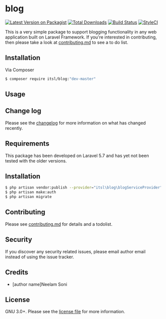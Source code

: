 # blog

[![Latest Version on Packagist][ico-version]][link-packagist]
[![Total Downloads][ico-downloads]][link-downloads]
[![Build Status][ico-travis]][link-travis]
[![StyleCI][ico-styleci]][link-styleci]

This is a very simple package to support blogging functionality in any web application built on Laravel Framework. If you're interested in contributing, then please take a look at [contributing.md](contributing.md) to see a to do list.

## Installation

Via Composer

``` bash
$ composer require itsl/blog:"dev-master"
```

## Usage

## Change log

Please see the [changelog](changelog.md) for more information on what has changed recently.

## Requirements

This package has been developed on Laravel 5.7 and has yet not been tested with the older versions.

## Installation

``` bash
$ php artisan vendor:publish --provider="itsl\blog\blogServiceProvider"
$ php artisan make:auth
$ php artisan migrate
```

## Contributing

Please see [contributing.md](contributing.md) for details and a todolist.

## Security

If you discover any security related issues, please email author email instead of using the issue tracker.

## Credits

- [author name]Neelam Soni

## License

GNU 3.0+. Please see the [license file](https://github.com/dev-neelam/itsl-blog/blob/master/LICENSE) for more information.

[ico-version]: https://img.shields.io/packagist/v/itsl/blog.svg?style=flat-square
[ico-downloads]: https://img.shields.io/packagist/dt/itsl/blog.svg?style=flat-square
[ico-travis]: https://img.shields.io/travis/itsl/blog/master.svg?style=flat-square
[ico-styleci]: https://styleci.io/repos/12345678/shield

[link-packagist]: https://packagist.org/packages/itsl/blog
[link-downloads]: https://packagist.org/packages/itsl/blog
[link-travis]: https://travis-ci.org/itsl/blog
[link-styleci]: https://styleci.io/repos/12345678
[link-author]: https://github.com/dev-neelam
[link-contributors]: ../../contributors]
